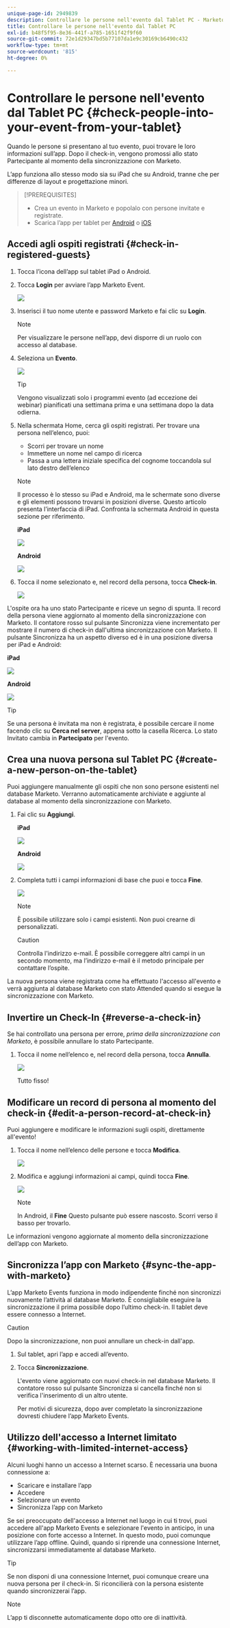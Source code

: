 ```yaml
---
unique-page-id: 2949839
description: Controllare le persone nell'evento dal Tablet PC - Marketo Docs - Documentazione del prodotto
title: Controllare le persone nell'evento dal Tablet PC
exl-id: b48f5f95-8e36-441f-a785-1651f42f9f60
source-git-commit: 72e1d29347bd5b77107da1e9c30169cb6490c432
workflow-type: tm+mt
source-wordcount: '815'
ht-degree: 0%

---
```


# Controllare le persone nell&#39;evento dal Tablet PC {#check-people-into-your-event-from-your-tablet}

Quando le persone si presentano al tuo evento, puoi trovare le loro informazioni sull’app. Dopo il check-in, vengono promossi allo stato Partecipante al momento della sincronizzazione con Marketo.

L’app funziona allo stesso modo sia su iPad che su Android, tranne che per differenze di layout e progettazione minori.

>[!PREREQUISITES]
>
>* Crea un evento in Marketo e popolalo con persone invitate e registrate.
>* Scarica l’app per tablet per [Android](https://play.google.com/store/apps/details?id=com.marketo.eventcheckin&amp;hl=en) o [iOS](https://itunes.apple.com/us/app/marketo-events/id522766637?mt=8)


## Accedi agli ospiti registrati {#check-in-registered-guests}

1. Tocca l’icona dell’app sul tablet iPad o Android.

1. Tocca **Login** per avviare l’app Marketo Event.

   ![](assets/1.jpg)

1. Inserisci il tuo nome utente e password Marketo e fai clic su **Login**.

   >[!NOTE]
   >
   >Per visualizzare le persone nell’app, devi disporre di un ruolo con accesso al database.

1. Seleziona un **Evento**.

   ![](assets/2.jpg)

   >[!TIP]
   >
   >Vengono visualizzati solo i programmi evento (ad eccezione dei webinar) pianificati una settimana prima e una settimana dopo la data odierna.

1. Nella schermata Home, cerca gli ospiti registrati. Per trovare una persona nell’elenco, puoi:

   * Scorri per trovare un nome
   * Immettere un nome nel campo di ricerca
   * Passa a una lettera iniziale specifica del cognome toccandola sul lato destro dell’elenco

   >[!NOTE]
   >
   >Il processo è lo stesso su iPad e Android, ma le schermate sono diverse e gli elementi possono trovarsi in posizioni diverse. Questo articolo presenta l’interfaccia di iPad. Confronta la schermata Android in questa sezione per riferimento.

   **iPad**

   ![](assets/image2016-4-15-11-3a55-3a11.png)

   **Android**

   ![](assets/image2016-4-15-14-3a50-3a19.png)

1. Tocca il nome selezionato e, nel record della persona, tocca **Check-in**.

   ![](assets/img-0068-35-hands.png)

L&#39;ospite ora ha uno stato Partecipante e riceve un segno di spunta. Il record della persona viene aggiornato al momento della sincronizzazione con Marketo. Il contatore rosso sul pulsante Sincronizza viene incrementato per mostrare il numero di check-in dall&#39;ultima sincronizzazione con Marketo. Il pulsante Sincronizza ha un aspetto diverso ed è in una posizione diversa per iPad e Android:

**iPad**

![](assets/image2016-4-12-14-3a25-3a13.png)

**Android**

![](assets/image2016-4-15-14-3a58-3a6.png)

>[!TIP]
>
>Se una persona è invitata ma non è registrata, è possibile cercare il nome facendo clic su **Cerca nel server**, appena sotto la casella Ricerca. Lo stato Invitato cambia in **Partecipato** per l&#39;evento.

## Crea una nuova persona sul Tablet PC {#create-a-new-person-on-the-tablet}

Puoi aggiungere manualmente gli ospiti che non sono persone esistenti nel database Marketo. Verranno automaticamente archiviate e aggiunte al database al momento della sincronizzazione con Marketo.

1. Fai clic su **Aggiungi**.

   **iPad**

   ![](assets/image2016-4-15-11-3a58-3a51.png)

   **Android**

   ![](assets/image2016-4-15-15-3a2-3a38.png)

1. Completa tutti i campi informazioni di base che puoi e tocca **Fine**.

   ![](assets/image2016-4-15-11-3a33-3a59.png)

   >[!NOTE]
   >
   >È possibile utilizzare solo i campi esistenti. Non puoi crearne di personalizzati.

   >[!CAUTION]
   >
   >Controlla l&#39;indirizzo e-mail. È possibile correggere altri campi in un secondo momento, ma l’indirizzo e-mail è il metodo principale per contattare l’ospite.

La nuova persona viene registrata come ha effettuato l&#39;accesso all&#39;evento e verrà aggiunta al database Marketo con stato Attended quando si esegue la sincronizzazione con Marketo.

## Invertire un Check-In {#reverse-a-check-in}

Se hai controllato una persona per errore, _prima della sincronizzazione con Marketo_, è possibile annullare lo stato Partecipante.

1. Tocca il nome nell’elenco e, nel record della persona, tocca **Annulla**.

   ![](assets/image2016-4-15-11-3a38-3a31.png)

   Tutto fisso!

## Modificare un record di persona al momento del check-in {#edit-a-person-record-at-check-in}

Puoi aggiungere e modificare le informazioni sugli ospiti, direttamente all&#39;evento!

1. Tocca il nome nell’elenco delle persone e tocca **Modifica**.

   ![](assets/image2016-4-15-11-3a43-3a46.png)

1. Modifica e aggiungi informazioni ai campi, quindi tocca **Fine**.

   ![](assets/image2016-4-15-11-3a50-3a18.png)

   >[!NOTE]
   >
   >In Android, il **Fine** Questo pulsante può essere nascosto. Scorri verso il basso per trovarlo.

Le informazioni vengono aggiornate al momento della sincronizzazione dell’app con Marketo.

## Sincronizza l’app con Marketo {#sync-the-app-with-marketo}

L’app Marketo Events funziona in modo indipendente finché non sincronizzi nuovamente l’attività al database Marketo. È consigliabile eseguire la sincronizzazione il prima possibile dopo l’ultimo check-in. Il tablet deve essere connesso a Internet.

>[!CAUTION]
>
>Dopo la sincronizzazione, non puoi annullare un check-in dall&#39;app.

1. Sul tablet, apri l’app e accedi all’evento.

1. Tocca **Sincronizzazione**.

   L&#39;evento viene aggiornato con nuovi check-in nel database Marketo. Il contatore rosso sul pulsante Sincronizza si cancella finché non si verifica l&#39;inserimento di un altro utente.

   Per motivi di sicurezza, dopo aver completato la sincronizzazione dovresti chiudere l’app Marketo Events.

## Utilizzo dell&#39;accesso a Internet limitato {#working-with-limited-internet-access}

Alcuni luoghi hanno un accesso a Internet scarso. È necessaria una buona connessione a:

* Scaricare e installare l’app
* Accedere
* Selezionare un evento
* Sincronizza l’app con Marketo

Se sei preoccupato dell&#39;accesso a Internet nel luogo in cui ti trovi, puoi accedere all&#39;app Marketo Events e selezionare l&#39;evento in anticipo, in una posizione con forte accesso a Internet. In questo modo, puoi comunque utilizzare l’app offline. Quindi, quando si riprende una connessione Internet, sincronizzarsi immediatamente al database Marketo.

>[!TIP]
>
>Se non disponi di una connessione Internet, puoi comunque creare una nuova persona per il check-in. Si riconcilierà con la persona esistente quando sincronizzerai l’app.

>[!NOTE]
>
>L’app ti disconnette automaticamente dopo otto ore di inattività.
